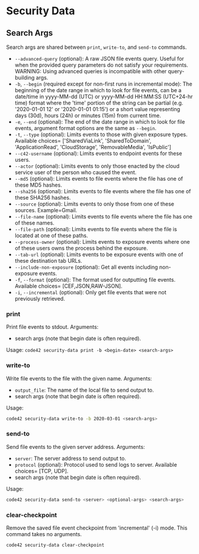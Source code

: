 # Security Data

## Search Args

Search args are shared between `print`, `write-to`, and `send-to` commands.

* `--advanced-query` (optional): A raw JSON file events query. Useful for when the provided query parameters do not 
    satisfy your requirements. WARNING: Using advanced queries is incompatible with other query-building args.
* `-b`, `--begin` (required except for non-first runs in incremental mode): The beginning of the date range in which to 
    look for file events, can be a date/time in yyyy-MM-dd (UTC) or yyyy-MM-dd HH:MM:SS (UTC+24-hr time) format where 
    the 'time' portion of the string can be partial (e.g. '2020-01-01 12' or '2020-01-01 01:15') or a short value 
    representing days (30d), hours (24h) or minutes (15m) from current time.
* `-e`, `--end` (optional): The end of the date range in which to look for file events, argument format options are the 
    same as `--begin`.
* `-t`, `--type` (optional): Limits events to those with given exposure types. Available choices=
    ['SharedViaLink', 'SharedToDomain', 'ApplicationRead', 'CloudStorage', 'RemovableMedia', 'IsPublic']
* `--c42-username` (optional): Limits events to endpoint events for these users.
* `--actor` (optional): Limits events to only those enacted by the cloud service user of the person who caused the event.
* `--md5` (optional): Limits events to file events where the file has one of these MD5 hashes.
* `--sha256` (optional): Limits events to file events where the file has one of these SHA256 hashes.
* `--source` (optional): Limits events to only those from one of these sources. Example=Gmail.
* `--file-name` (optional): Limits events to file events where the file has one of these names.
* `--file-path` (optional): Limits events to file events where the file is located at one of these paths.
* `--process-owner` (optional): Limits events to exposure events where one of these users owns the process behind the 
    exposure.
* `--tab-url` (optional): Limits events to be exposure events with one of these destination tab URLs.
* `--include-non-exposure` (optional): Get all events including non-exposure events.
* `-f`, `--format` (optional): The format used for outputting file events. Available choices= [CEF,JSON,RAW-JSON]. 
* `-i`, `--incremental` (optional): Only get file events that were not previously retrieved.


### print

Print file events to stdout. Arguments:
* search args (note that begin date is often required).

Usage:
`code42 security-data print -b <begin-date> <search-args>`

### write-to

Write file events to the file with the given name. Arguments:
* `output_file`: The name of the local file to send output to.
* search args (note that begin date is often required).

Usage:
```bash
code42 security-data write-to -b 2020-03-01 <search-args>
```

### send-to

Send file events to the given server address. Arguments:
* `server`: The server address to send output to.
* `protocol` (optional): Protocol used to send logs to server. Available choices= [TCP, UDP].
* search args (note that begin date is often required).

Usage:
```bash
code42 security-data send-to <server> <optional-args> <search-args>
```

### clear-checkpoint

Remove the saved file event checkpoint from 'incremental' (-i) mode. This command takes no arguments.

```bash
code42 security-data clear-checkpoint
```
